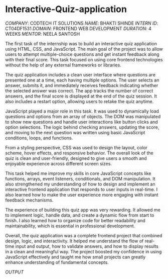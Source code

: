 # Interactive-Quiz-application
*COMPANY*: CODTECH IT SOLUTIONS
*NAME*: BHAKTI SHINDE
*INTERN ID*: CT04DF1531
*DOMAIN*: FRONTEND WEB DEVELOPMENT
*DURATION*: 4 WEEKS
*MENTOR*: NEELA SANTOSH

The first task of the internship was to build an interactive quiz application using HTML, CSS, and JavaScript. The main goal of the project was to allow users to attempt multiple-choice questions and get instant feedback along with their final score. This task focused on using core frontend technologies without the help of any external frameworks or libraries.

The quiz application includes a clean user interface where questions are presented one at a time, each having multiple options. The user selects an answer, submits it, and immediately receives feedback indicating whether the selected answer was correct. The app tracks the number of correct answers, and the final score is displayed at the end of the quiz session. It also includes a restart option, allowing users to retake the quiz anytime.

JavaScript played a major role in this task. It was used to dynamically load questions and options from an array of objects. The DOM was manipulated to show new questions and handle user interactions like button clicks and option selections. The logic behind checking answers, updating the score, and moving to the next question was written using basic JavaScript conditions, loops, and functions.

From a styling perspective, CSS was used to design the layout, color scheme, hover effects, and responsive behavior. The overall look of the quiz is clean and user-friendly, designed to give users a smooth and enjoyable experience across different screen sizes.

This task helped me improve my skills in core JavaScript concepts like functions, arrays, event listeners, conditionals, and DOM manipulation. It also strengthened my understanding of how to design and implement an interactive frontend application that responds to user inputs in real-time. I also learned how to make the user experience more engaging with instant feedback mechanisms.

The experience of building this quiz app was very rewarding. It allowed me to implement logic, handle data, and create a dynamic flow from start to finish. I also learned how to organize code for better readability and maintainability, which is essential in professional development.

Overall, the quiz application was a complete frontend project that combined design, logic, and interactivity. It helped me understand the flow of real-time input and output, how to validate answers, and how to display results in a clean and meaningful way. The project boosted my confidence in using JavaScript effectively and taught me how small projects can greatly enhance understanding of fundamental concepts.

*OUTPUT*


